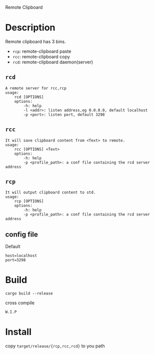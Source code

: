 Remote Clipboard

# Description
Remote clipboard has 3 bins.
- `rcp`: remote-clipboard paste
- `rcc`: remote-clipboard copy
- `rcd`: remote-clipboard daemon(server)

## `rcd`
```
A remote server for rcc,rcp
usage:
    rcd [OPTIONS]
    options:
        -h: help
        -l <addr>: listen address,eg 0.0.0.0, default localhost
        -p <port>: listen port, default 3298
```
## `rcc`
```
It will save clipboard content from <Text> to remote.
usage:
    rcc [OPTIONS] <Text>
    options:
        -h: help
        -p <profile_path>: a conf file containing the rcd server address
```

## `rcp`
```
It will output clipboard content to std.
usage:
    rcp [OPTIONS]
    options:
        -h: help
        -p <profile_path>: a conf file containing the rcd server address
```

## config file
Default
```
host=localhost
port=3298
```
# Build
```
cargo build --release
```

cross compile
```
W.I.P
```

# Install
copy
`target/release/{rcp,rcc,rcd}` to you path
